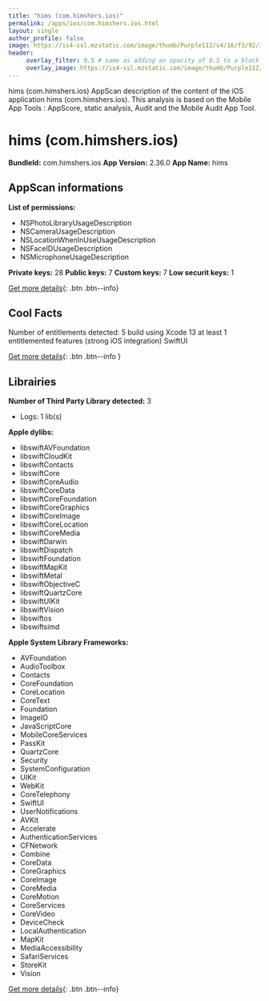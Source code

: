 ```yaml
---
title: "hims (com.himshers.ios)"
permalink: /apps/ios/com.himshers.ios.html
layout: single
author_profile: false
image: https://is4-ssl.mzstatic.com/image/thumb/Purple112/v4/16/f3/92/16f39289-9c63-d329-ad1e-d09fb2f39ddb/HimsIcon-0-0-1x_U007emarketing-0-0-0-5-0-0-sRGB-0-0-0-GLES2_U002c0-512MB-85-220-0-0.png/512x512bb.jpg
header: 
     overlay_filter: 0.5 # same as adding an opacity of 0.5 to a black background
     overlay_image: https://is4-ssl.mzstatic.com/image/thumb/Purple112/v4/16/f3/92/16f39289-9c63-d329-ad1e-d09fb2f39ddb/HimsIcon-0-0-1x_U007emarketing-0-0-0-5-0-0-sRGB-0-0-0-GLES2_U002c0-512MB-85-220-0-0.png/512x512bb.jpg
---
```

hims (com.himshers.ios) AppScan description of the content of the iOS application hims (com.himshers.ios). This analysis is based on the Mobile App Tools : AppScore, static analysis, Audit and the Mobile Audit App Tool.

# hims (com.himshers.ios)

**BundleId:** com.himshers.ios
**App Version:** 2.36.0
**App Name:** hims


## AppScan informations 

**List of permissions:** 
- NSPhotoLibraryUsageDescription
- NSCameraUsageDescription
- NSLocationWhenInUseUsageDescription
- NSFaceIDUsageDescription
- NSMicrophoneUsageDescription
  
  
**Private keys:** 28
**Public keys:** 7
**Custom keys:** 7
**Low securit keys:** 1
  
[Get more details](/pricing.html){: .btn .btn--info}

## Cool Facts

Number of entitlements detected: 5
build using Xcode 13
at least 1 entitlemented features (strong iOS integration)
SwiftUI
  
[Get more details](/pricing.html){: .btn .btn--info }

## Librairies 
**Number of Third Party Library detected:** 3
- Logs: 1 lib(s)


**Apple dylibs:**
- libswiftAVFoundation
- libswiftCloudKit
- libswiftContacts
- libswiftCore
- libswiftCoreAudio
- libswiftCoreData
- libswiftCoreFoundation
- libswiftCoreGraphics
- libswiftCoreImage
- libswiftCoreLocation
- libswiftCoreMedia
- libswiftDarwin
- libswiftDispatch
- libswiftFoundation
- libswiftMapKit
- libswiftMetal
- libswiftObjectiveC
- libswiftQuartzCore
- libswiftUIKit
- libswiftVision
- libswiftos
- libswiftsimd


**Apple System Library Frameworks:**
- AVFoundation
- AudioToolbox
- Contacts
- CoreFoundation
- CoreLocation
- CoreText
- Foundation
- ImageIO
- JavaScriptCore
- MobileCoreServices
- PassKit
- QuartzCore
- Security
- SystemConfiguration
- UIKit
- WebKit
- CoreTelephony
- SwiftUI
- UserNotifications
- AVKit
- Accelerate
- AuthenticationServices
- CFNetwork
- Combine
- CoreData
- CoreGraphics
- CoreImage
- CoreMedia
- CoreMotion
- CoreServices
- CoreVideo
- DeviceCheck
- LocalAuthentication
- MapKit
- MediaAccessibility
- SafariServices
- StoreKit
- Vision


  
[Get more details](/pricing.html){: .btn .btn--info}

